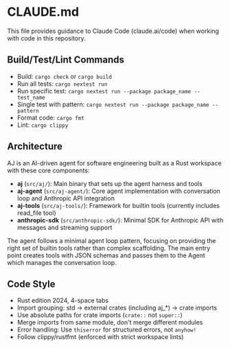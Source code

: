 # CLAUDE.md

This file provides guidance to Claude Code (claude.ai/code) when working with code in this repository.

## Build/Test/Lint Commands

- Build: `cargo check` or `cargo build`
- Run all tests: `cargo nextest run`
- Run specific test: `cargo nextest run --package package_name -- test_name`
- Single test with pattern: `cargo nextest run --package package_name -- pattern`
- Format code: `cargo fmt`
- Lint: `cargo clippy`

## Architecture

AJ is an AI-driven agent for software engineering built as a Rust workspace with these core components:

- **aj** (`src/aj/`): Main binary that sets up the agent harness and tools
- **aj-agent** (`src/aj-agent/`): Core agent implementation with conversation loop and Anthropic API integration
- **aj-tools** (`src/aj-tools/`): Framework for builtin tools (currently includes read_file tool)
- **anthropic-sdk** (`src/anthropic-sdk/`): Minimal SDK for Anthropic API with messages and streaming support

The agent follows a minimal agent loop pattern, focusing on providing the right set of builtin tools rather than complex scaffolding. The main entry point creates tools with JSON schemas and passes them to the Agent which manages the conversation loop.

## Code Style

- Rust edition 2024, 4-space tabs
- Import grouping: std → external crates (including aj_*) → crate imports
- Use absolute paths for crate imports (`crate::` not `super::`)
- Merge imports from same module, don't merge different modules
- Error handling: Use `thiserror` for structured errors, not `anyhow!`
- Follow clippy/rustfmt (enforced with strict workspace lints)